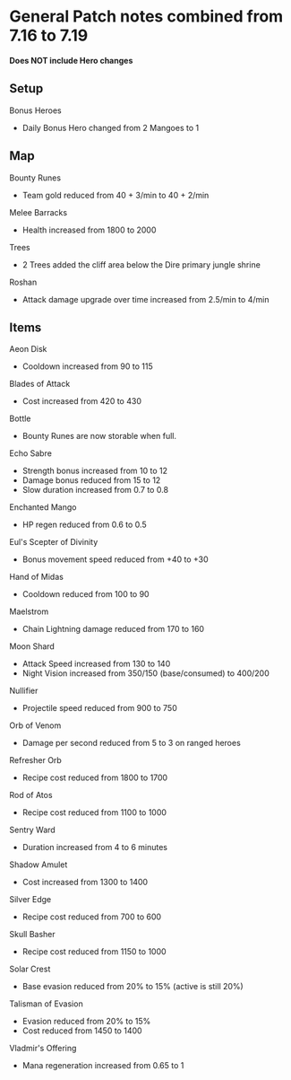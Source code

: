 # General Patch notes combined from 7.16 to 7.19

**Does NOT include Hero changes**

## Setup

Bonus Heroes
* Daily Bonus Hero changed from 2 Mangoes to 1

## Map

Bounty Runes
* Team gold reduced from 40 + 3/min to 40 + 2/min

Melee Barracks
* Health increased from 1800 to 2000

Trees 
* 2 Trees added the cliff area below the Dire primary jungle shrine

Roshan
* Attack damage upgrade over time increased from 2.5/min to 4/min

## Items

Aeon Disk
* Cooldown increased from 90 to 115

Blades of Attack
* Cost increased from 420 to 430

Bottle
* Bounty Runes are now storable when full.

Echo Sabre
* Strength bonus increased from 10 to 12
* Damage bonus reduced from 15 to 12
* Slow duration increased from 0.7 to 0.8

Enchanted Mango
* HP regen reduced from 0.6 to 0.5

Eul's Scepter of Divinity
* Bonus movement speed reduced from +40 to +30

Hand of Midas
* Cooldown reduced from 100 to 90

Maelstrom
* Chain Lightning damage reduced from 170 to 160

Moon Shard
* Attack Speed increased from 130 to 140
* Night Vision increased from 350/150 (base/consumed) to 400/200

Nullifier
* Projectile speed reduced from 900 to 750

Orb of Venom
* Damage per second reduced from 5 to 3 on ranged heroes

Refresher Orb
* Recipe cost reduced from 1800 to 1700

Rod of Atos
* Recipe cost reduced from 1100 to 1000

Sentry Ward
* Duration increased from 4 to 6 minutes

Shadow Amulet
* Cost increased from 1300 to 1400

Silver Edge
* Recipe cost reduced from 700 to 600

Skull Basher
* Recipe cost reduced from 1150 to 1000

Solar Crest
* Base evasion reduced from 20% to 15% (active is still 20%)

Talisman of Evasion
* Evasion reduced from 20% to 15%
* Cost reduced from 1450 to 1400

Vladmir's Offering
* Mana regeneration increased from 0.65 to 1
